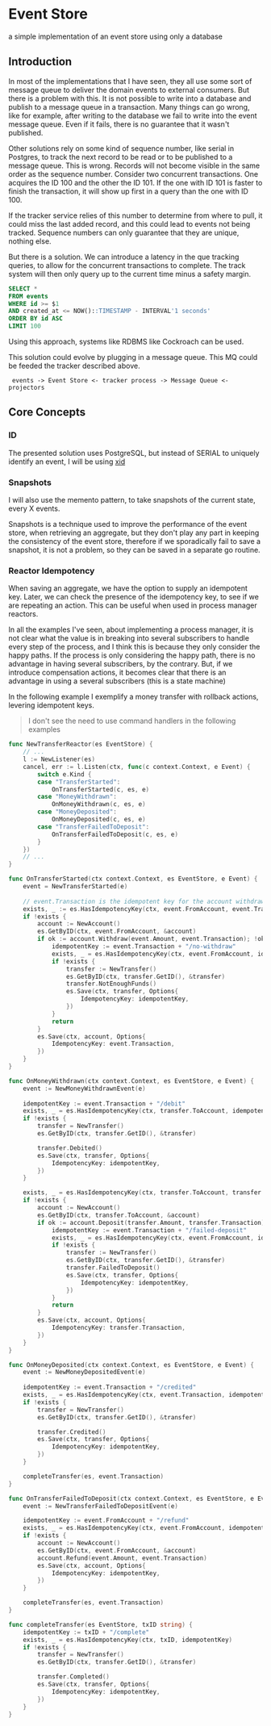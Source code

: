 # Event Store
a simple implementation of an event store using only a database

## Introduction

In most of the implementations that I have seen, they all use some sort of message queue to deliver the domain events to external consumers. But there is a problem with this. It is not possible to write into a database and publish to a message queue in a transaction. Many things can go wrong, like for example, after writing to the database we fail to write into the event message queue. Even if it fails, there is no guarantee that it wasn't published.

Other solutions rely on some kind of sequence number, like serial in Postgres, to track the next record to be read or to be published to a message queue.
This is wrong. Records will not become visible in the same order as the sequence number. 
Consider two concurrent transactions. One acquires the ID 100 and the other the ID 101. If the one with ID 101 is faster to finish the transaction, it will show up first in a query than the one with ID 100.

If the tracker service relies of this number to determine from where to pull, it could miss the last added record, and this could lead to events not being tracked.
Sequence numbers can only guarantee that they are unique, nothing else.

But there is a solution. We can introduce a latency in the que tracking queries, to allow for the concurrent transactions to complete. The track system will then only query up to the current time minus a safety margin.

```sql
SELECT *
FROM events 
WHERE id >= $1
AND created_at <= NOW()::TIMESTAMP - INTERVAL'1 seconds'
ORDER BY id ASC
LIMIT 100
```

Using this approach, systems like RDBMS like Cockroach can be used.

This solution could evolve by plugging in a message queue. This MQ could be feeded the tracker described above.

` events -> Event Store <- tracker process -> Message Queue <- projectors`

## Core Concepts

### ID

The presented solution uses PostgreSQL, but instead of SERIAL to uniquely identify an event, I will be using [xid](https://github.com/rs/xid)

### Snapshots

I will also use the memento pattern, to take snapshots of the current state, every X events.

Snapshots is a technique used to improve the performance of the event store, when retrieving an aggregate, but they don't play any part in keeping the consistency of the event store, therefore if we sporadically fail to save a snapshot, it is not a problem, so they can be saved in a separate go routine.

### Reactor Idempotency

When saving an aggregate, we have the option to supply an idempotent key. Later, we can check the presence of the idempotency key, to see if we are repeating an action. This can be useful when used in process manager reactors.

In all the examples I've seen, about implementing a process manager, it is not clear what the value is in breaking into several subscribers to handle every step of the process, and I think this is because they only consider the happy paths.
If the process is only considering the happy path, there is no advantage in having several subscribers, by the contrary.
But, if we introduce compensation actions, it becomes clear that there is an advantage in using a several subscribers (this is a state machine)

In the following example I exemplify a money transfer with rollback actions, levering idempotent keys.

> I don't see the need to use command handlers in the following examples

```go
func NewTransferReactor(es EventStore) {
    // ...
	l := NewListener(es)
	cancel, err := l.Listen(ctx, func(c context.Context, e Event) {
        switch e.Kind {
        case "TransferStarted":
            OnTransferStarted(c, es, e)
        case "MoneyWithdrawn":
            OnMoneyWithdrawn(c, es, e)
        case "MoneyDeposited":
            OnMoneyDeposited(c, es, e)
        case "TransferFailedToDeposit":
            OnTransferFailedToDeposit(c, es, e)
        }
    })
    // ...
}

func OnTransferStarted(ctx context.Context, es EventStore, e Event) {
    event = NewTransferStarted(e)
    
    // event.Transaction is the idempotent key for the account withdrawal
    exists, _ := es.HasIdempotencyKey(ctx, event.FromAccount, event.Transaction)
    if !exists {
        account := NewAccount()
        es.GetByID(ctx, event.FromAccount, &account)
        if ok := account.Withdraw(event.Amount, event.Transaction); !ok {
            idempotentKey := event.Transaction + "/no-withdraw"
            exists, _ = es.HasIdempotencyKey(ctx, event.FromAccount, idempotentKey)
            if !exists {
                transfer := NewTransfer()
                es.GetByID(ctx, transfer.GetID(), &transfer)
                transfer.NotEnoughFunds()
                es.Save(ctx, transfer, Options{
                    IdempotencyKey: idempotentKey,
                })
            }
            return
        }
        es.Save(ctx, account, Options{
            IdempotencyKey: event.Transaction,
        })
    }
}

func OnMoneyWithdrawn(ctx context.Context, es EventStore, e Event) {
    event := NewMoneyWithdrawnEvent(e)
    
    idempotentKey := event.Transaction + "/debit"
    exists, _ = es.HasIdempotencyKey(ctx, transfer.ToAccount, idempotentKey)
    if !exists {
        transfer = NewTransfer()
        es.GetByID(ctx, transfer.GetID(), &transfer)

        transfer.Debited()
        es.Save(ctx, transfer, Options{
            IdempotencyKey: idempotentKey,
        })
    }

    exists, _ = es.HasIdempotencyKey(ctx, transfer.ToAccount, transfer.Transaction)
    if !exists {
        account := NewAccount()
        es.GetByID(ctx, transfer.ToAccount, &account)
        if ok := account.Deposit(transfer.Amount, transfer.Transaction); !ok {
            idempotentKey := event.Transaction + "/failed-deposit"
            exists, _ = es.HasIdempotencyKey(ctx, event.FromAccount, idempotentKey)
            if !exists {
                transfer := NewTransfer()
                es.GetByID(ctx, transfer.GetID(), &transfer)
                transfer.FailedToDeposit()
                es.Save(ctx, transfer, Options{
                    IdempotencyKey: idempotentKey,
                })
            }
            return
        }
        es.Save(ctx, account, Options{
            IdempotencyKey: transfer.Transaction,
        })
    }
}

func OnMoneyDeposited(ctx context.Context, es EventStore, e Event) {
    event := NewMoneyDepositedEvent(e)
    
    idempotentKey := event.Transaction + "/credited"
    exists, _ = es.HasIdempotencyKey(ctx, event.Transaction, idempotentKey)
    if !exists {
        transfer = NewTransfer()
        es.GetByID(ctx, transfer.GetID(), &transfer)

        transfer.Credited()
        es.Save(ctx, transfer, Options{
            IdempotencyKey: idempotentKey,
        })
    }

    completeTransfer(es, event.Transaction)
}

func OnTransferFailedToDeposit(ctx context.Context, es EventStore, e Event) {
    event := NewTransferFailedToDepositEvent(e)

    idempotentKey := event.FromAccount + "/refund"
    exists, _ = es.HasIdempotencyKey(ctx, event.FromAccount, idempotentKey)
    if !exists {
        account := NewAccount()
        es.GetByID(ctx, event.FromAccount, &account)
        account.Refund(event.Amount, event.Transaction)
        es.Save(ctx, account, Options{
            IdempotencyKey: idempotentKey,
        })
    }

    completeTransfer(es, event.Transaction)
}

func completeTransfer(es EventStore, txID string) {
    idempotentKey := txID + "/complete"
    exists, _ = es.HasIdempotencyKey(ctx, txID, idempotentKey)
    if !exists {
        transfer = NewTransfer()
        es.GetByID(ctx, transfer.GetID(), &transfer)

        transfer.Completed()
        es.Save(ctx, transfer, Options{
            IdempotencyKey: idempotentKey,
        })
    }
}
```
